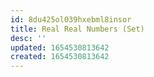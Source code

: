 ```yaml
---
id: 8du425ol039hxebml8insor
title: Real Real Numbers (Set)
desc: ''
updated: 1654530813642
created: 1654530813642
---
```


